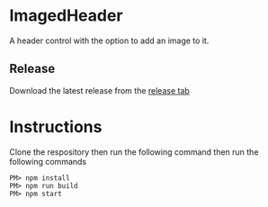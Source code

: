 # ImagedHeader
A header control with the option to add an image to it.


## Release

Download the latest release from the [release tab](../../releases/latest)

# Instructions
Clone the respository then run the following command then run the following commands
```
PM> npm install
PM> npm run build
PM> npm start
```
